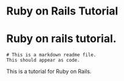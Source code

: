 Ruby on Rails Tutorial
======================

# Ruby on rails tutorial.

    # This is a markdown readme file.
    This should appear as code.

This is a tutorial for Ruby on Rails.
